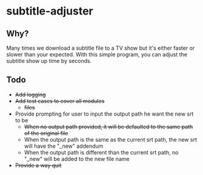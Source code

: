 # subtitle-adjuster

## Why?

Many times we download a subtitle file to a TV show but it's either faster or slower than your expected.
With this simple program, you can adjust the subtitle show up time by seconds.

## Todo
* ~~Add logging~~
* ~~Add test cases to cover all modules~~
    * ~~files~~
* Provide prompting for user to input the output path he want the new srt to be
    * ~~When no output path provided, it will be defaulted to the same path of the original file~~
    * When the output path is the same as the current srt path, the new srt will have the "_new" addendum
    * When the output path is different than the current srt path, no "_new" will be added to the new file name
* ~~Provide a way quit~~
